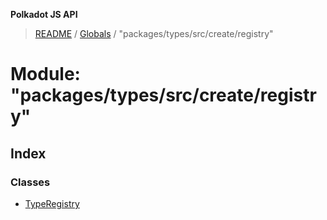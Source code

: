 **Polkadot JS API**

> [README](../README.md) / [Globals](../globals.md) / "packages/types/src/create/registry"

# Module: "packages/types/src/create/registry"

## Index

### Classes

* [TypeRegistry](../classes/_packages_types_src_create_registry_.typeregistry.md)
